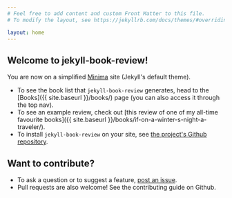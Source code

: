 ```yaml
---
# Feel free to add content and custom Front Matter to this file.
# To modify the layout, see https://jekyllrb.com/docs/themes/#overriding-theme-defaults

layout: home
---
```


## Welcome to jekyll-book-review!

You are now on a simplified [Minima](https://github.com/jekyll/minima/) site (Jekyll's default theme).

 - To see the book list that `jekyll-book-review` generates, head to the [Books]({{ site.baseurl }}/books/) page (you can also access it through the top nav).
 - To see an example review, check out [this review of one of my all-time favourite books]({{ site.baseurl }}/books/if-on-a-winter-s-night-a-traveler/).
 - To install `jekyll-book-review` on your site, see [the project's Github repository](https://github.com/robinmetral/jekyll-book-review).

## Want to contribute?

 - To ask a question or to suggest a feature, [post an issue](https://github.com/robinmetral/jekyll-book-review/issues/new).
 - Pull requests are also welcome! See the contributing guide on Github.
